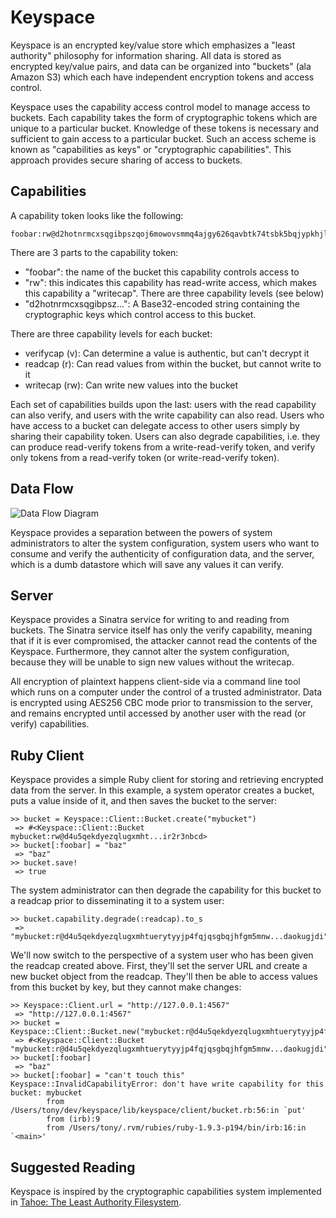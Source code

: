 Keyspace
========

Keyspace is an encrypted key/value store which emphasizes a "least authority"
philosophy for information sharing. All data is stored as encrypted key/value
pairs, and data can be organized into "buckets" (ala Amazon S3) which each
have independent encryption tokens and access control.

Keyspace uses the capability access control model to manage access to buckets.
Each capability takes the form of cryptographic tokens which are unique to a
particular bucket. Knowledge of these tokens is necessary and sufficient to
gain access to a particular bucket. Such an access scheme is known as
"capabilities as keys" or "cryptographic capabilities". This approach provides
secure sharing of access to buckets.

Capabilities
------------

A capability token looks like the following:

    foobar:rw@d2hotnrmcxsqgibpszqoj6mowovsmmq4ajgy626qavbtk74tsbk5bqjypkhjlmbsqy7266umric6vn7iasaa6ccljqzrr7d35dqrh7i

There are 3 parts to the capability token:

* "foobar": the name of the bucket this capability controls access to
* "rw": this indicates this capability has read-write access, which makes
  this capability a "writecap". There are three capability levels (see below)
* "d2hotnrmcxsqgibpsz...": A Base32-encoded string containing the cryptographic
  keys which control access to this bucket.

There are three capability levels for each bucket:

* verifycap (v): Can determine a value is authentic, but can't decrypt it
* readcap (r):   Can read values from within the bucket, but cannot write to it
* writecap (rw): Can write new values into the bucket

Each set of capabilities builds upon the last: users with the read capability
can also verify, and users with the write capability can also read. Users who
have access to a bucket can delegate access to other users simply by sharing
their capability token. Users can also degrade capabilities, i.e. they can
produce read-verify tokens from a write-read-verify token, and verify only
tokens from a read-verify token (or write-read-verify token).

Data Flow
---------

![Data Flow Diagram](http://code.livingsocial.net/tarcieri/keyspace/raw/master/dataflow.png)

Keyspace provides a separation between the powers of system administrators
to alter the system configuration, system users who want to consume and verify
the authenticity of configuration data, and the server, which is a dumb
datastore which will save any values it can verify.

Server
------

Keyspace provides a Sinatra service for writing to and reading from buckets. The
Sinatra service itself has only the verify capability, meaning that if it is
ever compromised, the attacker cannot read the contents of the Keyspace.
Furthermore, they cannot alter the system configuration, because they will be
unable to sign new values without the writecap.

All encryption of plaintext happens client-side via a command line tool which
runs on a computer under the control of a trusted administrator. Data is
encrypted using AES256 CBC mode prior to transmission to the server, and
remains encrypted until accessed by another user with the read (or verify)
capabilities.

Ruby Client
-----------

Keyspace provides a simple Ruby client for storing and retrieving encrypted
data from the server. In this example, a system operator creates a bucket,
puts a value inside of it, and then saves the bucket to the server:

    >> bucket = Keyspace::Client::Bucket.create("mybucket")
     => #<Keyspace::Client::Bucket mybucket:rw@d4u5qekdyezqlugxmht...ir2r3nbcd>
    >> bucket[:foobar] = "baz"
     => "baz"
    >> bucket.save!
     => true

The system administrator can then degrade the capability for this bucket to
a readcap prior to disseminating it to a system user:

    >> bucket.capability.degrade(:readcap).to_s
     => "mybucket:r@d4u5qekdyezqlugxmhtuerytyyjp4fqjqsgbqjhfgm5mnw...daokugjdi"

We'll now switch to the perspective of a system user who has been given the
readcap created above. First, they'll set the server URL and create a new
bucket object from the readcap. They'll then be able to access values from
this bucket by key, but they cannot make changes:

    >> Keyspace::Client.url = "http://127.0.0.1:4567"
     => "http://127.0.0.1:4567"
    >> bucket = Keyspace::Client::Bucket.new("mybucket:r@d4u5qekdyezqlugxmhtuerytyyjp4fqjqsgbqjhfgm5mnw...daokugjdi")
     => #<Keyspace::Client::Bucket "mybucket:r@d4u5qekdyezqlugxmhtuerytyyjp4fqjqsgbqjhfgm5mnw...daokugjdi">
    >> bucket[:foobar]
     => "baz"
    >> bucket[:foobar] = "can't touch this"
    Keyspace::InvalidCapabilityError: don't have write capability for this bucket: mybucket
            from /Users/tony/dev/keyspace/lib/keyspace/client/bucket.rb:56:in `put'
            from (irb):9
            from /Users/tony/.rvm/rubies/ruby-1.9.3-p194/bin/irb:16:in `<main>'


Suggested Reading
-----------------

Keyspace is inspired by the cryptographic capabilities system implemented in
[Tahoe: The Least Authority Filesystem](https://tahoe-lafs.org/~zooko/lafs.pdf).
